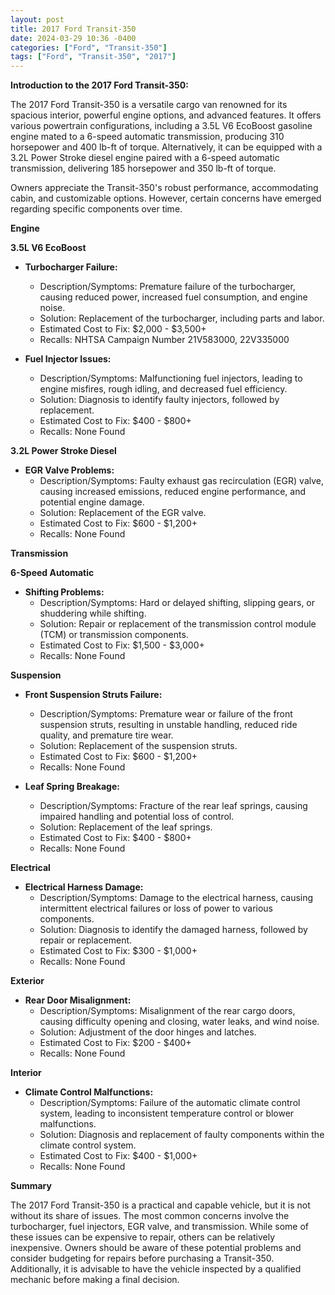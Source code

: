 ```yaml
---
layout: post
title: 2017 Ford Transit-350
date: 2024-03-29 10:36 -0400
categories: ["Ford", "Transit-350"]
tags: ["Ford", "Transit-350", "2017"]
---
```

**Introduction to the 2017 Ford Transit-350:**

The 2017 Ford Transit-350 is a versatile cargo van renowned for its spacious interior, powerful engine options, and advanced features. It offers various powertrain configurations, including a 3.5L V6 EcoBoost gasoline engine mated to a 6-speed automatic transmission, producing 310 horsepower and 400 lb-ft of torque. Alternatively, it can be equipped with a 3.2L Power Stroke diesel engine paired with a 6-speed automatic transmission, delivering 185 horsepower and 350 lb-ft of torque.

Owners appreciate the Transit-350's robust performance, accommodating cabin, and customizable options. However, certain concerns have emerged regarding specific components over time.

**Engine**

**3.5L V6 EcoBoost**

* **Turbocharger Failure:**
  * Description/Symptoms: Premature failure of the turbocharger, causing reduced power, increased fuel consumption, and engine noise.
  * Solution: Replacement of the turbocharger, including parts and labor.
  * Estimated Cost to Fix: $2,000 - $3,500+
  * Recalls: NHTSA Campaign Number 21V583000, 22V335000

* **Fuel Injector Issues:**
  * Description/Symptoms: Malfunctioning fuel injectors, leading to engine misfires, rough idling, and decreased fuel efficiency.
  * Solution: Diagnosis to identify faulty injectors, followed by replacement.
  * Estimated Cost to Fix: $400 - $800+
  * Recalls: None Found

**3.2L Power Stroke Diesel**

* **EGR Valve Problems:**
  * Description/Symptoms: Faulty exhaust gas recirculation (EGR) valve, causing increased emissions, reduced engine performance, and potential engine damage.
  * Solution: Replacement of the EGR valve.
  * Estimated Cost to Fix: $600 - $1,200+
  * Recalls: None Found

**Transmission**

**6-Speed Automatic**

* **Shifting Problems:**
  * Description/Symptoms: Hard or delayed shifting, slipping gears, or shuddering while shifting.
  * Solution: Repair or replacement of the transmission control module (TCM) or transmission components.
  * Estimated Cost to Fix: $1,500 - $3,000+
  * Recalls: None Found

**Suspension**

* **Front Suspension Struts Failure:**
  * Description/Symptoms: Premature wear or failure of the front suspension struts, resulting in unstable handling, reduced ride quality, and premature tire wear.
  * Solution: Replacement of the suspension struts.
  * Estimated Cost to Fix: $600 - $1,200+
  * Recalls: None Found

* **Leaf Spring Breakage:**
  * Description/Symptoms: Fracture of the rear leaf springs, causing impaired handling and potential loss of control.
  * Solution: Replacement of the leaf springs.
  * Estimated Cost to Fix: $400 - $800+
  * Recalls: None Found

**Electrical**

* **Electrical Harness Damage:**
  * Description/Symptoms: Damage to the electrical harness, causing intermittent electrical failures or loss of power to various components.
  * Solution: Diagnosis to identify the damaged harness, followed by repair or replacement.
  * Estimated Cost to Fix: $300 - $1,000+
  * Recalls: None Found

**Exterior**

* **Rear Door Misalignment:**
  * Description/Symptoms: Misalignment of the rear cargo doors, causing difficulty opening and closing, water leaks, and wind noise.
  * Solution: Adjustment of the door hinges and latches.
  * Estimated Cost to Fix: $200 - $400+
  * Recalls: None Found

**Interior**

* **Climate Control Malfunctions:**
  * Description/Symptoms: Failure of the automatic climate control system, leading to inconsistent temperature control or blower malfunctions.
  * Solution: Diagnosis and replacement of faulty components within the climate control system.
  * Estimated Cost to Fix: $400 - $1,000+
  * Recalls: None Found

**Summary**

The 2017 Ford Transit-350 is a practical and capable vehicle, but it is not without its share of issues. The most common concerns involve the turbocharger, fuel injectors, EGR valve, and transmission. While some of these issues can be expensive to repair, others can be relatively inexpensive. Owners should be aware of these potential problems and consider budgeting for repairs before purchasing a Transit-350. Additionally, it is advisable to have the vehicle inspected by a qualified mechanic before making a final decision.
